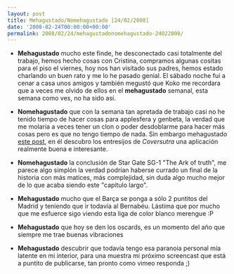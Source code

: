 ```yaml
---
layout: post
title: Mehagustado/Nomehagustado [24/02/2008]
date: '2008-02-24T00:00:00+00:00'
permalink: 2008/02/24/mehagustadonomehagustado-24022008/
---
```

- <strong>Mehagustado</strong> mucho este finde, he desconectado casi totalmente del trabajo, hemos hecho cosas con Cristina, compramos algunas cositas para el piso el viernes, hoy nos han visitado sus padres, hemos estado charlando un buen rato y me lo he pasado genial. El sábado noche fuí a cenar a casa unos amigos y también megustó que Koko me recordara que a veces me olvido de ellos en el <strong>mehagustado</strong> semanal, esta semana como ves, no ha sido así.

- <strong>Nomehagustado</strong> que con la semana tan apretada de trabajo casi no he tenido tiempo de hacer cosas para applesfera y genbeta, la verdad que me molaria a veces tener un clon o poder desdoblarme para hacer más cosas pero es que no tengo tiempo de nada. Sin embargo mehagustado <a href="http://www.genbeta.com/2008/02/24-coversutra-vs-coverstream-la-batalla-por-el-control-de-itunes">este post</a>, en él descubro los entresijos de <em>Coversutra </em> una aplicación realmente buena e interesante.

- <strong>Nomehagustado</strong> la conclusión de Star Gate SG-1 "The Ark of truth", me parece algo simplón la verdad podrían haberse currado un final de la historia con más matices, más complejidad, sin duda algo mucho mejor de lo que acaba siendo este "capítulo largo".

- <strong>Mehagustado</strong> mucho que el Barça se ponga a sólo 2 puntitos del Madrid y teniendo que ir todavía al Bernabéu. Lástima que por mucho que me esfuerce sigo viendo esta liga de color blanco merengue :P

- <strong>Mehagustado</strong> que hoy se den los oscards, es un momento del año que siempre me trae buenas vibraciones

- <strong>Mehagustado</strong> descubrir que todavía tengo esa paranoia personal mía latente en mi interior, para una muestra mi próximo screencast que está a puntito de publicarse, tan pronto como vimeo responda ;)
